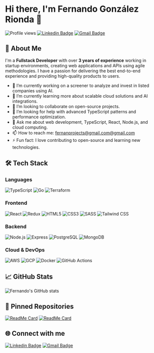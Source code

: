 # Hi there, I'm Fernando González Rionda 👋

![Profile views](https://gpvc.arturio.dev/Fernandicus) 
[![Linkedin Badge](https://img.shields.io/badge/-Fernando_González_Rionda-blue?style=flat-square&logo=Linkedin&logoColor=white&link=https://www.linkedin.com/in/fernando-gonzalez-rionda/)](https://www.linkedin.com/in/fernando-gonzalez-rionda/)
[![Gmail Badge](https://img.shields.io/badge/-fernanprojects@gmail.com-c14438?style=flat-square&logo=Gmail&logoColor=white&link=mailto:fernanprojects@gmail.com)](mailto:fernanprojects@gmail.com)

## 🚀 About Me

I'm a **Fullstack Developer** with over **3 years of experience** working in startup environments, creating web applications and APIs using agile methodologies. I have a passion for delivering the best end-to-end experience and providing high-quality products to users.

- 🔭 I’m currently working on a screener to analyze and invest in listed companies using AI.
- 🌱 I’m currently learning more about scalable cloud solutions and AI integrations.
- 👯 I’m looking to collaborate on open-source projects.
- 🤔 I’m looking for help with advanced TypeScript patterns and performance optimization.
- 💬 Ask me about web development, TypeScript, React, Node.js, and cloud computing.
- 📫 How to reach me: [fernanprojects@gmail.com@gmail.com](mailto:fernanprojects@gmail.com@gmail.com)
- ⚡ Fun fact: I love contributing to open-source and learning new technologies.

## 🛠️ Tech Stack

### Languages
![TypeScript](https://img.shields.io/badge/-TypeScript-3178C6?style=flat-square&logo=typescript&logoColor=white)
![Go](https://img.shields.io/badge/-Go-00ADD8?style=flat-square&logo=go&logoColor=white)
![Terraform](https://img.shields.io/badge/-Terraform-623CE4?style=flat-square&logo=terraform&logoColor=white)

### Frontend
![React](https://img.shields.io/badge/-React-61DAFB?style=flat-square&logo=react&logoColor=white)
![Redux](https://img.shields.io/badge/-Redux-764ABC?style=flat-square&logo=redux&logoColor=white)
![HTML5](https://img.shields.io/badge/-HTML5-E34F26?style=flat-square&logo=html5&logoColor=white)
![CSS3](https://img.shields.io/badge/-CSS3-1572B6?style=flat-square&logo=css3&logoColor=white)
![SASS](https://img.shields.io/badge/-SASS-CC6699?style=flat-square&logo=sass&logoColor=white)
![Tailwind CSS](https://img.shields.io/badge/-Tailwind%20CSS-38B2AC?style=flat-square&logo=tailwind-css&logoColor=white)

### Backend
![Node.js](https://img.shields.io/badge/-Node.js-339933?style=flat-square&logo=node.js&logoColor=white)
![Express](https://img.shields.io/badge/-Express-000000?style=flat-square&logo=express&logoColor=white)
![PostgreSQL](https://img.shields.io/badge/-PostgreSQL-336791?style=flat-square&logo=postgresql&logoColor=white)
![MongoDB](https://img.shields.io/badge/-MongoDB-47A248?style=flat-square&logo=mongodb&logoColor=white)

### Cloud & DevOps
![AWS](https://img.shields.io/badge/-AWS-232F3E?style=flat-square&logo=amazon-aws&logoColor=white)
![GCP](https://img.shields.io/badge/-Google%20Cloud-4285F4?style=flat-square&logo=google-cloud&logoColor=white)
![Docker](https://img.shields.io/badge/-Docker-2496ED?style=flat-square&logo=docker&logoColor=white)
![GitHub Actions](https://img.shields.io/badge/-GitHub%20Actions-2088FF?style=flat-square&logo=github-actions&logoColor=white)

## 📈 GitHub Stats

![Fernando's GitHub stats](https://github-readme-stats.vercel.app/api?username=Fernandicus&show_icons=true&theme=radical)

## 📌 Pinned Repositories

[![ReadMe Card](https://github-readme-stats.vercel.app/api/pin/?username=Fernandicus&repo=observer-container&theme=radical)](https://github.com/Fernandicus/observer-container)
[![ReadMe Card](https://github-readme-stats.vercel.app/api/pin/?username=Fernandicus&repo=another-repo&theme=radical)](https://github.com/Fernandicus/another-repo)

## 🌐 Connect with me

[![Linkedin Badge](https://img.shields.io/badge/-Fernando_González_Rionda-blue?style=flat-square&logo=Linkedin&logoColor=white&link=https://www.linkedin.com/in/fernando-gonzalez-rionda/)](https://www.linkedin.com/in/fernando-gonzalez-rionda/)
[![Gmail Badge](https://img.shields.io/badge/-fernando.gonzalez.rionda@gmail.com-c14438?style=flat-square&logo=Gmail&logoColor=white&link=mailto:fernando.gonzalez.rionda@gmail.com)](mailto:fernando.gonzalez.rionda@gmail.com)

